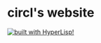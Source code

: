 # circl's website
[![built with HyperLisp!](https://img.shields.io/badge/built%20with-HyperLisp!-blue)](https://github.com/circl-lastname/HyperLisp)
